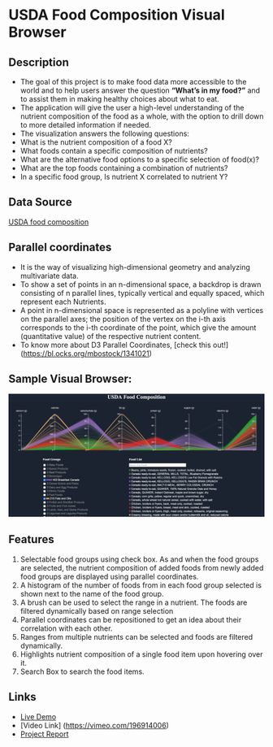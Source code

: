 # USDA Food Composition Visual Browser

## Description
* The goal of this project is to make food data more accessible to the world and to help users answer the question **“What’s in my food?”** and to assist them in making healthy choices about what to eat. 
* The application will give the user a high-level understanding of the nutrient composition of the food as a whole, with the option to drill down to more detailed information if needed. 
* The visualization answers the following questions: 
 * What is the nutrient composition of a food X?
 * What foods contain a specific composition of nutrients? 
 * What are the alternative food options to a specific selection of food(x)? 
 * What are the top foods containing a combination of nutrients?
 * In a specific food group, Is nutrient X correlated to nutrient Y?

## Data Source
[USDA food composition](https://ndb.nal.usda.gov/ndb/search/list)

## Parallel coordinates
* It is the way of visualizing high-dimensional geometry and analyzing multivariate data.
* To show a set of points in an n-dimensional space, a backdrop is drawn consisting of n parallel lines, typically vertical and equally spaced, which represent each Nutrients. 
* A point in n-dimensional space is represented as a polyline with vertices on the parallel axes; the position of the vertex on the i-th axis corresponds to the i-th coordinate of the point, which give the amount (quantitative value) of the respective nutrient content. 
* To know more about D3 Parallel Coordinates, [check this out!] (https://bl.ocks.org/mbostock/1341021)


##  Sample Visual Browser: 
![Alt text](https://github.com/NYU-CS6313-Fall16/USDA-9/blob/master/Screenshot.png "Nutrient Visualization") 


## Features
1. Selectable food groups using check box. As and when the food groups are selected, the nutrient composition of added foods from newly added food groups are displayed using parallel coordinates.
2. A histogram of the number of foods from in each food group selected is shown next to the name of the food group.
3. A brush can be used to select the range in a nutrient. The foods are filtered dynamically based on range selection
4. Parallel coordinates can be repositioned to get an idea about their correlation with each other.
5. Ranges from multiple nutrients can be selected and foods are filtered dynamically.
6. Highlights nutrient composition of a single food item upon hovering over it. 
7. Search Box to search the food items.

## Links

* [Live Demo](https://nyu-cs6313-fall16.github.io/USDA-9/index.html)
* [Video Link] (https://vimeo.com/196914006)
* [Project Report](https://docs.google.com/a/nyu.edu/document/d/1TMgx9vkE43MVaQPYrhZlWWjWv-eORle2dc09L0OyyZU/edit?usp=sharing)
